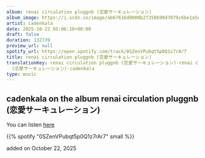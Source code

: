 ```yaml
---
album: renai circulation pluggnb (恋愛サーキュレーション)
album_image: https://i.scdn.co/image/ab67616d0000b27358690d7079c6be1a5d7d453d
artist: cadenkala
date: 2025-10-22 05:06:18+00:00
draft: false
duration: 132739
preview_url: null
spotify_url: https://open.spotify.com/track/0SZenVPubqt5p0Q1z7rAr7
title: renai circulation pluggnb (恋愛サーキュレーション)
translationKey: renai circulation pluggnb (恋愛サーキュレーション)-renai circulation pluggnb
  (恋愛サーキュレーション)-cadenkala
type: music
---
```



## cadenkala on the album renai circulation pluggnb (恋愛サーキュレーション)

You can listen [here](https://open.spotify.com/track/0SZenVPubqt5p0Q1z7rAr7)

{{% spotify "0SZenVPubqt5p0Q1z7rAr7" small %}}

added on October 22, 2025